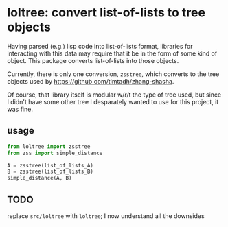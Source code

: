 loltree: convert list-of-lists to tree objects
==============================================

Having parsed (e.g.) lisp code into list-of-lists format, libraries for
interacting with this data may require that it be in the form of some
kind of object. This package converts list-of-lists into those
objects.

Currently, there is only one conversion, `zsstree`, which converts to
the tree objects used by https://github.com/timtadh/zhang-shasha.

Of course, that library itself is modular w/r/t the type of tree used,
but since I didn't have some other tree I desparately wanted to use
for this project, it was fine.

usage
-----

```python
from loltree import zsstree
from zss import simple_distance

A = zsstree(list_of_lists_A)
B = zsstree(list_of_lists_B)
simple_distance(A, B)
```

TODO
----

replace `src/loltree` with `loltree`; I now understand all the downsides
